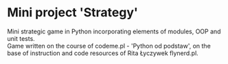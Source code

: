 <h1>Mini project 'Strategy'</h1>

<p>Mini strategic game in Python incorporating elements of modules, OOP and unit tests.<br/>
Game written on the course of codeme.pl - 'Python od podstaw', on the base of instruction and code resources of Rita Łyczywek flynerd.pl. </p>
